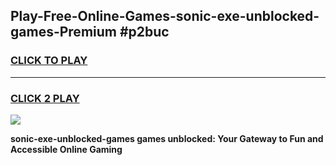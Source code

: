 
## Play-Free-Online-Games-sonic-exe-unblocked-games-Premium #p2buc
<h3>
<a href="https://premium.freeplayer.one?title=sonic-exe-unblocked-games&ref=8M">CLICK TO PLAY</a></h3>
<hr>

<h3>
<a href="https://premium.freeplayer.one?title=sonic-exe-unblocked-games&ref=8M">CLICK 2 PLAY</a>
  
</h3>

<a href="https://premium.freeplayer.one?title=sonic-exe-unblocked-games&ref=8M"><img src="https://clearcache.store/games.png"></a>


**sonic-exe-unblocked-games games unblocked: Your Gateway to Fun and Accessible Online Gaming**

